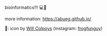 bioinformatics!!! 💻🧬

more information: https://abueg.github.io/

🎨: icon by [Will Colpoys](https://www.willcolpoys.com/) (instagram: [frogfunguy](https://www.instagram.com/frogfunguy/))

